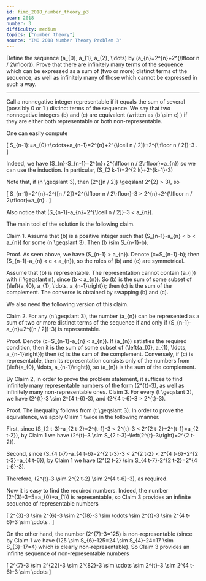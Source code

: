 ```yaml
---
id: fimo_2018_number_theory_p3
year: 2018
number: 3
difficulty: medium
topics: ["number theory"]
source: "IMO 2018 Number Theory Problem 3"
---
```


Define the sequence \(a_{0}, a_{1}, a_{2}, \ldots\) by \(a_{n}=2^{n}+2^{\lfloor n / 2\rfloor}\). Prove that there are infinitely many terms of the sequence which can be expressed as a sum of (two or more) distinct terms of the sequence, as well as infinitely many of those which cannot be expressed in such a way.

---
Call a nonnegative integer representable if it equals the sum of several (possibly 0 or 1 ) distinct terms of the sequence. We say that two nonnegative integers \(b\) and \(c\) are equivalent (written as \(b \sim c\) ) if they are either both representable or both non-representable.

One can easily compute

\[
S_{n-1}:=a_{0}+\cdots+a_{n-1}=2^{n}+2^{\lceil n / 2]}+2^{\lfloor n / 2]}-3 .
\]

Indeed, we have \(S_{n}-S_{n-1}=2^{n}+2^{\lfloor n / 2\rfloor}=a_{n}\) so we can use the induction. In particular, \(S_{2 k-1}=2^{2 k}+2^{k+1}-3\)

Note that, if \(n \geqslant 3\), then \(2^{[n / 2]} \geqslant 2^{2} > 3\), so

\[
S_{n-1}=2^{n}+2^{[n / 2]}+2^{\lfloor n / 2\rfloor}-3 > 2^{n}+2^{\lfloor n / 2\rfloor}=a_{n} .
\]

Also notice that \(S_{n-1}-a_{n}=2^{\lceil n / 2]}-3 < a_{n}\).

The main tool of the solution is the following claim.

Claim 1. Assume that \(b\) is a positive integer such that \(S_{n-1}-a_{n} < b < a_{n}\) for some \(n \geqslant 3\). Then \(b \sim S_{n-1}-b\).

Proof. As seen above, we have \(S_{n-1} > a_{n}\). Denote \(c=S_{n-1}-b\); then \(S_{n-1}-a_{n} < c < a_{n}\), so the roles of \(b\) and \(c\) are symmetrical.

Assume that \(b\) is representable. The representation cannot contain \(a_{i}\) with \(i \geqslant n\), since \(b < a_{n}\). So \(b\) is the sum of some subset of \(\left\{a_{0}, a_{1}, \ldots, a_{n-1}\right\}\); then \(c\) is the sum of the complement. The converse is obtained by swapping \(b\) and \(c\).

We also need the following version of this claim.

Claim 2. For any \(n \geqslant 3\), the number \(a_{n}\) can be represented as a sum of two or more distinct terms of the sequence if and only if \(S_{n-1}-a_{n}=2^{[n / 2]}-3\) is representable.

Proof. Denote \(c=S_{n-1}-a_{n} < a_{n}\). If \(a_{n}\) satisfies the required condition, then it is the sum of some subset of \(\left\{a_{0}, a_{1}, \ldots, a_{n-1}\right\}\); then \(c\) is the sum of the complement. Conversely, if \(c\) is representable, then its representation consists only of the numbers from \(\left\{a_{0}, \ldots, a_{n-1}\right\}\), so \(a_{n}\) is the sum of the complement.

By Claim 2, in order to prove the problem statement, it suffices to find infinitely many representable numbers of the form \(2^{t}-3\), as well as infinitely many non-representable ones. Claim 3. For every \(t \geqslant 3\), we have \(2^{t}-3 \sim 2^{4 t-6}-3\), and \(2^{4 t-6}-3 > 2^{t}-3\).

Proof. The inequality follows from \(t \geqslant 3\). In order to prove the equivalence, we apply Claim 1 twice in the following manner.

First, since \(S_{2 t-3}-a_{2 t-2}=2^{t-1}-3 < 2^{t}-3 < 2^{2 t-2}+2^{t-1}=a_{2 t-2}\), by Claim 1 we have \(2^{t}-3 \sim S_{2 t-3}-\left(2^{t}-3\right)=2^{2 t-2}\).

Second, since \(S_{4 t-7}-a_{4 t-6}=2^{2 t-3}-3 < 2^{2 t-2} < 2^{4 t-6}+2^{2 t-3}=a_{4 t-6}\), by Claim 1 we have \(2^{2 t-2} \sim S_{4 t-7}-2^{2 t-2}=2^{4 t-6}-3\).

Therefore, \(2^{t}-3 \sim 2^{2 t-2} \sim 2^{4 t-6}-3\), as required.

Now it is easy to find the required numbers. Indeed, the number \(2^{3}-3=5=a_{0}+a_{1}\) is representable, so Claim 3 provides an infinite sequence of representable numbers

\[
2^{3}-3 \sim 2^{6}-3 \sim 2^{18}-3 \sim \cdots \sim 2^{t}-3 \sim 2^{4 t-6}-3 \sim \cdots .
\]

On the other hand, the number \(2^{7}-3=125\) is non-representable (since by Claim 1 we have \(125 \sim S_{6}-125=24 \sim S_{4}-24=17 \sim S_{3}-17=4\) which is clearly non-representable). So Claim 3 provides an infinite sequence of non-representable numbers

\[
2^{7}-3 \sim 2^{22}-3 \sim 2^{82}-3 \sim \cdots \sim 2^{t}-3 \sim 2^{4 t-6}-3 \sim \cdots
\]
